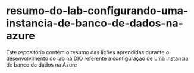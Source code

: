 # resumo-do-lab-configurando-uma-instancia-de-banco-de-dados-na-azure
Este repositório contém o resumo das lições aprendidas durante o desenvolvimento do lab na DIO referente à configuração de uma instancia de banco de dados na Azure
